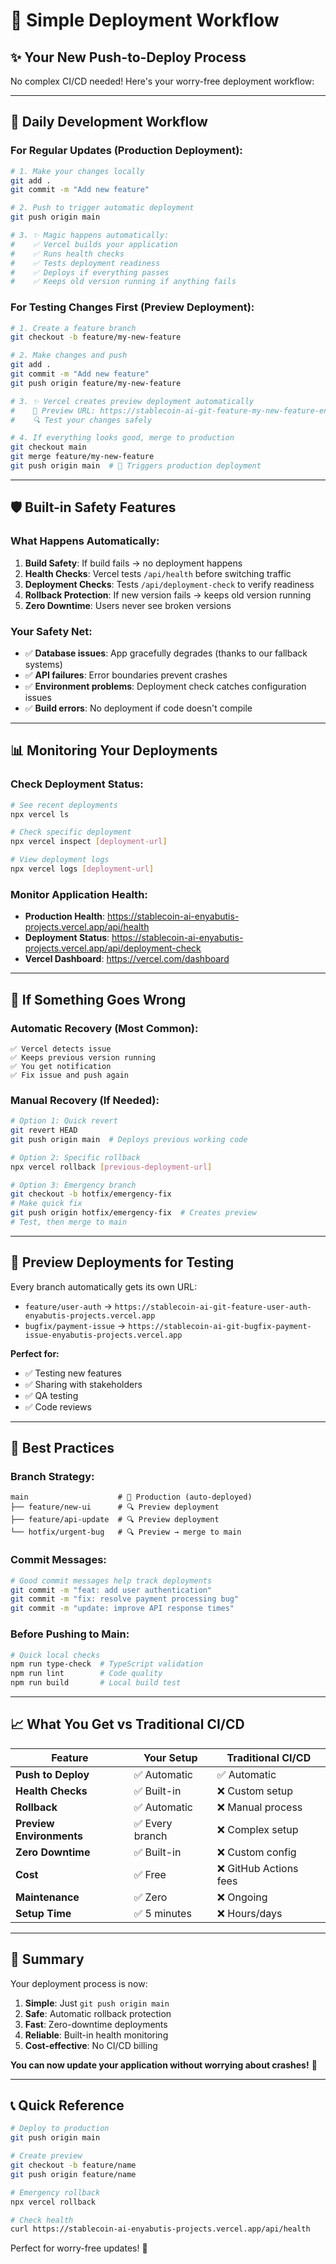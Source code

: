# 🚀 Simple Deployment Workflow

## ✨ **Your New Push-to-Deploy Process**

No complex CI/CD needed! Here's your worry-free deployment workflow:

---

## 🔄 **Daily Development Workflow**

### **For Regular Updates (Production Deployment):**
```bash
# 1. Make your changes locally
git add .
git commit -m "Add new feature"

# 2. Push to trigger automatic deployment
git push origin main

# 3. ✨ Magic happens automatically:
#    ✅ Vercel builds your application  
#    ✅ Runs health checks
#    ✅ Tests deployment readiness
#    ✅ Deploys if everything passes
#    ✅ Keeps old version running if anything fails
```

### **For Testing Changes First (Preview Deployment):**
```bash
# 1. Create a feature branch
git checkout -b feature/my-new-feature

# 2. Make changes and push
git add .
git commit -m "Add new feature"
git push origin feature/my-new-feature

# 3. ✨ Vercel creates preview deployment automatically
#    📱 Preview URL: https://stablecoin-ai-git-feature-my-new-feature-enyabutis-projects.vercel.app
#    🔍 Test your changes safely

# 4. If everything looks good, merge to production
git checkout main
git merge feature/my-new-feature
git push origin main  # 🚀 Triggers production deployment
```

---

## 🛡️ **Built-in Safety Features**

### **What Happens Automatically:**
1. **Build Safety**: If build fails → no deployment happens
2. **Health Checks**: Vercel tests `/api/health` before switching traffic
3. **Deployment Checks**: Tests `/api/deployment-check` to verify readiness
4. **Rollback Protection**: If new version fails → keeps old version running
5. **Zero Downtime**: Users never see broken versions

### **Your Safety Net:**
- ✅ **Database issues**: App gracefully degrades (thanks to our fallback systems)
- ✅ **API failures**: Error boundaries prevent crashes
- ✅ **Environment problems**: Deployment check catches configuration issues
- ✅ **Build errors**: No deployment if code doesn't compile

---

## 📊 **Monitoring Your Deployments**

### **Check Deployment Status:**
```bash
# See recent deployments
npx vercel ls

# Check specific deployment
npx vercel inspect [deployment-url]

# View deployment logs
npx vercel logs [deployment-url]
```

### **Monitor Application Health:**
- **Production Health**: https://stablecoin-ai-enyabutis-projects.vercel.app/api/health
- **Deployment Status**: https://stablecoin-ai-enyabutis-projects.vercel.app/api/deployment-check
- **Vercel Dashboard**: https://vercel.com/dashboard

---

## 🚨 **If Something Goes Wrong**

### **Automatic Recovery (Most Common):**
```
✅ Vercel detects issue
✅ Keeps previous version running  
✅ You get notification
✅ Fix issue and push again
```

### **Manual Recovery (If Needed):**
```bash
# Option 1: Quick revert
git revert HEAD
git push origin main  # Deploys previous working code

# Option 2: Specific rollback
npx vercel rollback [previous-deployment-url]

# Option 3: Emergency branch
git checkout -b hotfix/emergency-fix
# Make quick fix
git push origin hotfix/emergency-fix  # Creates preview
# Test, then merge to main
```

---

## 📱 **Preview Deployments for Testing**

Every branch automatically gets its own URL:
- `feature/user-auth` → `https://stablecoin-ai-git-feature-user-auth-enyabutis-projects.vercel.app`
- `bugfix/payment-issue` → `https://stablecoin-ai-git-bugfix-payment-issue-enyabutis-projects.vercel.app`

**Perfect for:**
- ✅ Testing new features
- ✅ Sharing with stakeholders
- ✅ QA testing
- ✅ Code reviews

---

## 🎯 **Best Practices**

### **Branch Strategy:**
```
main                    # 🚀 Production (auto-deployed)
├── feature/new-ui      # 🔍 Preview deployment  
├── feature/api-update  # 🔍 Preview deployment
└── hotfix/urgent-bug   # 🔍 Preview → merge to main
```

### **Commit Messages:**
```bash
# Good commit messages help track deployments
git commit -m "feat: add user authentication"
git commit -m "fix: resolve payment processing bug"  
git commit -m "update: improve API response times"
```

### **Before Pushing to Main:**
```bash
# Quick local checks
npm run type-check  # TypeScript validation
npm run lint        # Code quality
npm run build       # Local build test
```

---

## 📈 **What You Get vs Traditional CI/CD**

| Feature | Your Setup | Traditional CI/CD |
|---------|------------|-------------------|
| **Push to Deploy** | ✅ Automatic | ✅ Automatic |
| **Health Checks** | ✅ Built-in | ❌ Custom setup |
| **Rollback** | ✅ Automatic | ❌ Manual process |
| **Preview Environments** | ✅ Every branch | ❌ Complex setup |
| **Zero Downtime** | ✅ Built-in | ❌ Custom config |
| **Cost** | ✅ Free | ❌ GitHub Actions fees |
| **Maintenance** | ✅ Zero | ❌ Ongoing |
| **Setup Time** | ✅ 5 minutes | ❌ Hours/days |

---

## 🎉 **Summary**

Your deployment process is now:
1. **Simple**: Just `git push origin main`
2. **Safe**: Automatic rollback protection
3. **Fast**: Zero-downtime deployments
4. **Reliable**: Built-in health monitoring
5. **Cost-effective**: No CI/CD billing

**You can now update your application without worrying about crashes!** 🚀

---

## 📞 **Quick Reference**

```bash
# Deploy to production
git push origin main

# Create preview
git checkout -b feature/name
git push origin feature/name

# Emergency rollback  
npx vercel rollback

# Check health
curl https://stablecoin-ai-enyabutis-projects.vercel.app/api/health
```

Perfect for worry-free updates! 🎯
